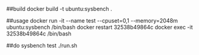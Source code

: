 ##build
docker build -t ubuntu:sysbench .

##usage
docker run -it --name test --cpuset=0,1 --memory=2048m ubuntu:sysbench /bin/bash
docker restart 32538b49864c
docker exec -it 32538b49864c /bin/bash

##do sysbench test
./run.sh
